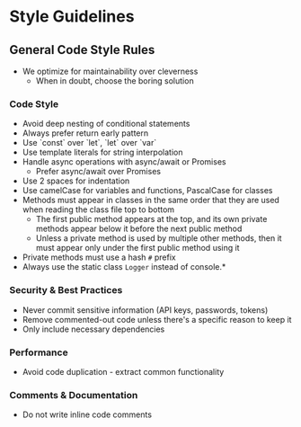 # Style Guidelines

## General Code Style Rules
- We optimize for maintainability over cleverness
  - When in doubt, choose the boring solution

### Code Style
- Avoid deep nesting of conditional statements
- Always prefer return early pattern
- Use \`const\` over \`let\`, \`let\` over \`var\`
- Use template literals for string interpolation
- Handle async operations with async/await or Promises
  - Prefer async/await over Promises
- Use 2 spaces for indentation
- Use camelCase for variables and functions, PascalCase for classes
- Methods must appear in classes in the same order that they are used when reading the class file top to bottom
  - The first public method appears at the top, and its own private methods appear below it before the next public method
  - Unless a private method is used by multiple other methods, then it must appear only under the first public method using it
- Private methods must use a hash `#` prefix
- Always use the static class `Logger` instead of console.*

### Security & Best Practices
- Never commit sensitive information (API keys, passwords, tokens)
- Remove commented-out code unless there's a specific reason to keep it
- Only include necessary dependencies

### Performance
- Avoid code duplication - extract common functionality

### Comments & Documentation
- Do not write inline code comments
